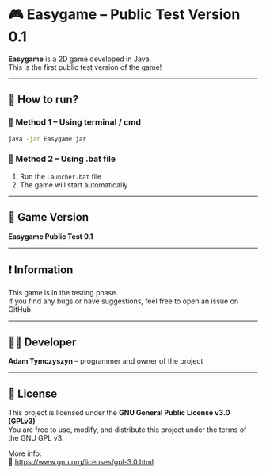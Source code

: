# 🎮 Easygame – Public Test Version 0.1

**Easygame** is a 2D game developed in Java.  
This is the first public test version of the game!

---

## 🧠 How to run?

### 🔹 Method 1 – Using terminal / cmd
```bash
java -jar Easygame.jar
```

### 🔹 Method 2 – Using .bat file
1. Run the `Launcher.bat` file  
2. The game will start automatically

---

## 🧪 Game Version
**Easygame Public Test 0.1**

---

## ❗ Information
This game is in the testing phase.  
If you find any bugs or have suggestions, feel free to open an issue on GitHub.

---

## 👨‍💻 Developer
**Adam Tymczyszyn** – programmer and owner of the project

---

## 📜 License
This project is licensed under the **GNU General Public License v3.0 (GPLv3)**  
You are free to use, modify, and distribute this project under the terms of the GNU GPL v3.

More info:  
🔗 https://www.gnu.org/licenses/gpl-3.0.html
